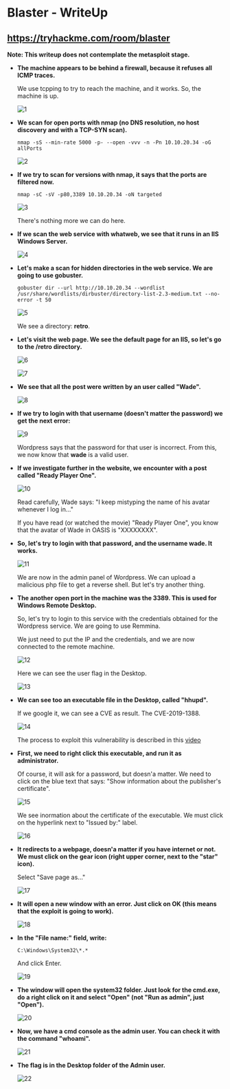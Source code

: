 # Blaster - WriteUp
## https://tryhackme.com/room/blaster

**Note: This writeup does not contemplate the metasploit stage.**

+ **The machine appears to be behind a firewall, because it refuses all ICMP traces.**

    We use tcpping to try to reach the machine, and it works. So, the machine is up.
  
    ![1]

+ **We scan for open ports with nmap (no DNS resolution, no host discovery and with a TCP-SYN scan).**

    ``nmap -sS --min-rate 5000 -p- --open -vvv -n -Pn 10.10.20.34 -oG allPorts``

    ![2]
    
+ **If we try to scan for versions with nmap, it says that the ports are filtered now.**

    ``nmap -sC -sV -p80,3389 10.10.20.34 -oN targeted``
    
    ![3]
    
    There's nothing more we can do here.
    
+ **If we scan the web service with whatweb, we see that it runs in an IIS Windows Server.**

    ![4]
    
+ **Let's make a scan for hidden directories in the web service. We are going to use gobuster.**

    ``gobuster dir --url http://10.10.20.34 --wordlist /usr/share/wordlists/dirbuster/directory-list-2.3-medium.txt --no-error -t 50``
    
    ![5]
    
    We see a directory: **retro**.
    
+ **Let's visit the web page. We see the default page for an IIS, so let's go to the /retro directory.**

    ![6]
    
    ![7]
    
+ **We see that all the post were written by an user called "Wade".**

    ![8]
    
+ **If we try to login with that username (doesn't matter the password) we get the next error:**

    ![9]
    
    Wordpress says that the password for that user is incorrect. From this, we now know that **wade** is a valid user.
    
+ **If we investigate further in the website, we encounter with a post called "Ready Player One".**

    ![10]
    
    Read carefully, Wade says: "I keep mistyping the name of his avatar whenever I log in..."
    
    If you have read (or watched the movie) "Ready Player One", you know that the avatar of Wade in OASIS is "XXXXXXXX".
    
+ **So, let's try to login with that password, and the username wade. It works.**
    
    ![11]
    
    We are now in the admin panel of Wordpress. We can upload a malicious php file to get a reverse shell. But let's try another thing.
    
+ **The another open port in the machine was the 3389. This is used for Windows Remote Desktop.**

    So, let's try to login to this service with the credentials obtained for the Wordpress service. We are going to use Remmina.
    
    We just need to put the IP and the credentials, and we are now connected to the remote machine.
    
    ![12]
    
    Here we can see the user flag in the Desktop.
    
    ![13]
    
+ **We can see too an executable file in the Desktop, called "hhupd".**

    If we google it, we can see a CVE as result. The CVE-2019-1388.
    
    ![14]
    
    The process to exploit this vulnerability is described in this [video](https://www.youtube.com/watch?v=3BQKpPNlTSo)
    
+ **First, we need to right click this executable, and run it as administrator.**

    Of course, it will ask for a password, but doesn'a matter. We need to click on the blue text that says: "Show information about the publisher's certificate".
    
    ![15]
    
    We see inormation about the certificate of the executable. We must click on the hyperlink next to "Issued by:" label.
    
    ![16]
    
+ **It redirects to a webpage, doesn'a matter if you have internet or not. We must click on the gear icon (right upper corner, next to the "star" icon).**

    Select "Save page as..."
    
    ![17]
    
+ **It will open a new window with an error. Just click on OK (this means that the exploit is going to work).**

    ![18]
    
+ **In the "File name:" field, write:**

    ``C:\Windows\System32\*.*``
    
    And click Enter.
    
    ![19]
    
+ **The window will open the system32 folder. Just look for the cmd.exe, do a right click on it and select "Open" (not "Run as admin", just "Open").**

    ![20]
    
+ **Now, we have a cmd console as the admin user. You can check it with the command "whoami".**

    ![21]
    
+ **The flag is in the Desktop folder of the Admin user.**

    ![22]
    
[1]:./images/1.png
[2]:./images/2.png
[3]:./images/3.png
[4]:./images/4.png
[5]:./images/5.png
[6]:./images/6.png
[7]:./images/7.png
[8]:./images/8.png
[9]:./images/9.png
[10]:./images/10.png
[11]:./images/11.png
[12]:./images/12.png
[13]:./images/13.png
[14]:./images/14.png
[15]:./images/15.png
[16]:./images/16.png
[17]:./images/17.png
[18]:./images/18.png
[19]:./images/19.png
[20]:./images/20.png
[21]:./images/21.png
[22]:./images/22.png
